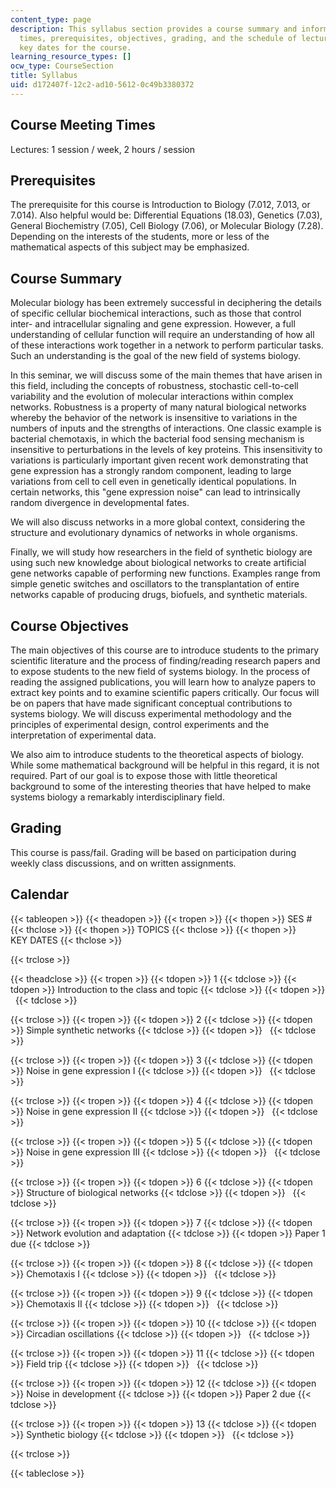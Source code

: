 ```yaml
---
content_type: page
description: This syllabus section provides a course summary and information on meeting
  times, prerequisites, objectives, grading, and the schedule of lecture topics and
  key dates for the course.
learning_resource_types: []
ocw_type: CourseSection
title: Syllabus
uid: d172407f-12c2-ad10-5612-0c49b3380372
---
```


Course Meeting Times
--------------------

Lectures: 1 session / week, 2 hours / session

Prerequisites
-------------

The prerequisite for this course is Introduction to Biology (7.012, 7.013, or 7.014). Also helpful would be: Differential Equations (18.03), Genetics (7.03), General Biochemistry (7.05), Cell Biology (7.06), or Molecular Biology (7.28). Depending on the interests of the students, more or less of the mathematical aspects of this subject may be emphasized.

Course Summary
--------------

Molecular biology has been extremely successful in deciphering the details of specific cellular biochemical interactions, such as those that control inter- and intracellular signaling and gene expression. However, a full understanding of cellular function will require an understanding of how all of these interactions work together in a network to perform particular tasks. Such an understanding is the goal of the new field of systems biology.

In this seminar, we will discuss some of the main themes that have arisen in this field, including the concepts of robustness, stochastic cell-to-cell variability and the evolution of molecular interactions within complex networks. Robustness is a property of many natural biological networks whereby the behavior of the network is insensitive to variations in the numbers of inputs and the strengths of interactions. One classic example is bacterial chemotaxis, in which the bacterial food sensing mechanism is insensitive to perturbations in the levels of key proteins. This insensitivity to variations is particularly important given recent work demonstrating that gene expression has a strongly random component, leading to large variations from cell to cell even in genetically identical populations. In certain networks, this "gene expression noise" can lead to intrinsically random divergence in developmental fates.

We will also discuss networks in a more global context, considering the structure and evolutionary dynamics of networks in whole organisms.

Finally, we will study how researchers in the field of synthetic biology are using such new knowledge about biological networks to create artificial gene networks capable of performing new functions. Examples range from simple genetic switches and oscillators to the transplantation of entire networks capable of producing drugs, biofuels, and synthetic materials.

Course Objectives
-----------------

The main objectives of this course are to introduce students to the primary scientific literature and the process of finding/reading research papers and to expose students to the new field of systems biology. In the process of reading the assigned publications, you will learn how to analyze papers to extract key points and to examine scientific papers critically. Our focus will be on papers that have made significant conceptual contributions to systems biology. We will discuss experimental methodology and the principles of experimental design, control experiments and the interpretation of experimental data.

We also aim to introduce students to the theoretical aspects of biology. While some mathematical background will be helpful in this regard, it is not required. Part of our goal is to expose those with little theoretical background to some of the interesting theories that have helped to make systems biology a remarkably interdisciplinary field.

Grading
-------

This course is pass/fail. Grading will be based on participation during weekly class discussions, and on written assignments.

Calendar
--------

{{< tableopen >}}
{{< theadopen >}}
{{< tropen >}}
{{< thopen >}}
SES #
{{< thclose >}}
{{< thopen >}}
TOPICS
{{< thclose >}}
{{< thopen >}}
KEY DATES
{{< thclose >}}

{{< trclose >}}

{{< theadclose >}}
{{< tropen >}}
{{< tdopen >}}
1
{{< tdclose >}}
{{< tdopen >}}
Introduction to the class and topic
{{< tdclose >}}
{{< tdopen >}}
 
{{< tdclose >}}

{{< trclose >}}
{{< tropen >}}
{{< tdopen >}}
2
{{< tdclose >}}
{{< tdopen >}}
Simple synthetic networks
{{< tdclose >}}
{{< tdopen >}}
 
{{< tdclose >}}

{{< trclose >}}
{{< tropen >}}
{{< tdopen >}}
3
{{< tdclose >}}
{{< tdopen >}}
Noise in gene expression I
{{< tdclose >}}
{{< tdopen >}}
 
{{< tdclose >}}

{{< trclose >}}
{{< tropen >}}
{{< tdopen >}}
4
{{< tdclose >}}
{{< tdopen >}}
Noise in gene expression II
{{< tdclose >}}
{{< tdopen >}}
 
{{< tdclose >}}

{{< trclose >}}
{{< tropen >}}
{{< tdopen >}}
5
{{< tdclose >}}
{{< tdopen >}}
Noise in gene expression III
{{< tdclose >}}
{{< tdopen >}}
 
{{< tdclose >}}

{{< trclose >}}
{{< tropen >}}
{{< tdopen >}}
6
{{< tdclose >}}
{{< tdopen >}}
Structure of biological networks
{{< tdclose >}}
{{< tdopen >}}
 
{{< tdclose >}}

{{< trclose >}}
{{< tropen >}}
{{< tdopen >}}
7
{{< tdclose >}}
{{< tdopen >}}
Network evolution and adaptation
{{< tdclose >}}
{{< tdopen >}}
Paper 1 due
{{< tdclose >}}

{{< trclose >}}
{{< tropen >}}
{{< tdopen >}}
8
{{< tdclose >}}
{{< tdopen >}}
Chemotaxis I
{{< tdclose >}}
{{< tdopen >}}
 
{{< tdclose >}}

{{< trclose >}}
{{< tropen >}}
{{< tdopen >}}
9
{{< tdclose >}}
{{< tdopen >}}
Chemotaxis II
{{< tdclose >}}
{{< tdopen >}}
 
{{< tdclose >}}

{{< trclose >}}
{{< tropen >}}
{{< tdopen >}}
10
{{< tdclose >}}
{{< tdopen >}}
Circadian oscillations
{{< tdclose >}}
{{< tdopen >}}
 
{{< tdclose >}}

{{< trclose >}}
{{< tropen >}}
{{< tdopen >}}
11
{{< tdclose >}}
{{< tdopen >}}
Field trip
{{< tdclose >}}
{{< tdopen >}}
 
{{< tdclose >}}

{{< trclose >}}
{{< tropen >}}
{{< tdopen >}}
12
{{< tdclose >}}
{{< tdopen >}}
Noise in development
{{< tdclose >}}
{{< tdopen >}}
Paper 2 due
{{< tdclose >}}

{{< trclose >}}
{{< tropen >}}
{{< tdopen >}}
13
{{< tdclose >}}
{{< tdopen >}}
Synthetic biology
{{< tdclose >}}
{{< tdopen >}}
 
{{< tdclose >}}

{{< trclose >}}

{{< tableclose >}}